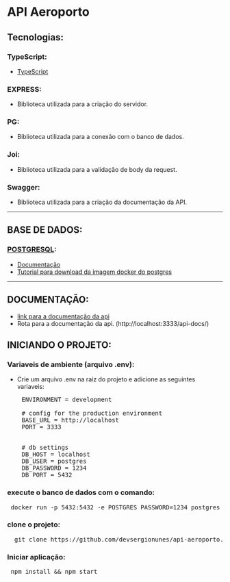 # API Aeroporto

## Tecnologias:

### TypeScript:

- [TypeScript](https://www.typescriptlang.org/)

### EXPRESS:

- Biblioteca utilizada para a criação do servidor.

### PG:

- Biblioteca utilizada para a conexão com o banco de dados.

### Joi:

- Biblioteca utilizada para a validação de body da request.

### Swagger:

- Biblioteca utilizada para a criação da documentação da API.
<hr>

## BASE DE DADOS:

### [POSTGRESQL](https://www.postgresql.org/):

- [Documentação](https://www.postgresql.org/docs/)
- [Tutorial para download da imagem docker do postgres](https://felixgilioli.medium.com/como-rodar-um-banco-de-dados-postgres-com-docker-6aecf67995e1)

<hr>

## DOCUMENTAÇÃO:

- [link para a documentação da api](http://localhost:3333/api-docs/)
- Rota para a documentação da api. (http://localhost:3333/api-docs/)

## INICIANDO O PROJETO:
### Variaveis de ambiente (arquivo .env):
- Crie um arquivo .env na raiz do projeto e adicione as seguintes variaveis:
<pre>
	ENVIRONMENT = development

	# config for the production environment
	BASE_URL = http://localhost
	PORT = 3333


	# db settings
	DB_HOST = localhost
	DB_USER = postgres
	DB_PASSWORD = 1234
	DB_PORT = 5432
</pre>

### execute o banco de dados com o comando:

<pre>
 docker run -p 5432:5432 -e POSTGRES_PASSWORD=1234 postgres
</pre>

### clone o projeto:

<pre>
  git clone https://github.com/devsergionunes/api-aeroporto.git
</pre>

### Iniciar aplicação:

<pre>
 npm install && npm start
</pre>

